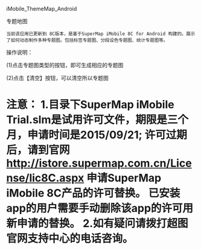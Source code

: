 iMobile_ThemeMap_Android

专题地图

	当前该应用已更新到 8C版本，是基于SuperMap iMobile 8C for Android 构建的。展示了如何动态制作多种专题图。包括标签专题图、分段设色专题图、统计专题图等。
	
操作说明：

  (1)点击专题图类型的按钮，即可生成相应的专题图

  (2)点击【清空】按钮，可以清空所以专题图

  注意： 1.目录下SuperMap iMobile Trial.slm是试用许可文件，期限是三个月，申请时间是2015/09/21; 许可过期后，请到官网 http://istore.supermap.com.cn/License/lic8C.aspx 申请SuperMap iMobile 8C产品的许可替换。 已安装app的用户需要手动删除该app的许可用新申请的替换。 2.如有疑问请拨打超图官网支持中心的电话咨询。
================
